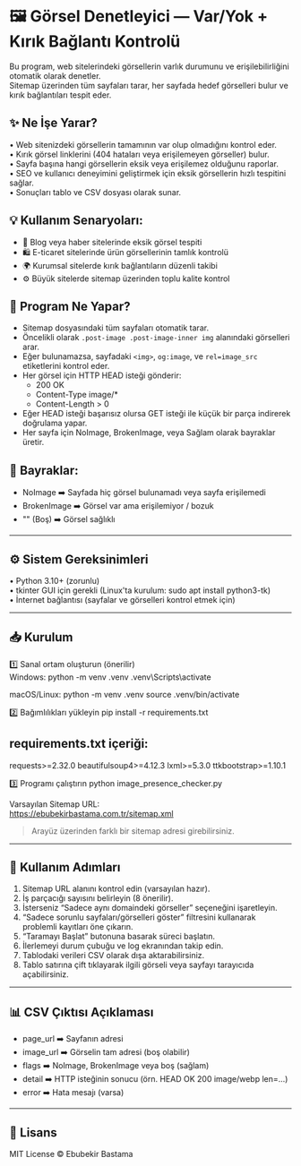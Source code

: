 🖼️ Görsel Denetleyici — Var/Yok + Kırık Bağlantı Kontrolü
==========================================================

Bu program, web sitelerindeki görsellerin varlık durumunu ve erişilebilirliğini otomatik olarak denetler.  
Sitemap üzerinden tüm sayfaları tarar, her sayfada hedef görselleri bulur ve kırık bağlantıları tespit eder.

✨ Ne İşe Yarar?
-----------------
• Web sitenizdeki görsellerin tamamının var olup olmadığını kontrol eder.  
• Kırık görsel linklerini (404 hataları veya erişilemeyen görseller) bulur.  
• Sayfa başına hangi görsellerin eksik veya erişilemez olduğunu raporlar.  
• SEO ve kullanıcı deneyimini geliştirmek için eksik görsellerin hızlı tespitini sağlar.  
• Sonuçları tablo ve CSV dosyası olarak sunar.

💡 Kullanım Senaryoları:
-------------------------
- 📸 Blog veya haber sitelerinde eksik görsel tespiti  
- 🛍️ E-ticaret sitelerinde ürün görsellerinin tamlık kontrolü  
- 🌍 Kurumsal sitelerde kırık bağlantıların düzenli takibi  
- ⚙️ Büyük sitelerde sitemap üzerinden toplu kalite kontrol

🔹 Program Ne Yapar?
---------------------
- Sitemap dosyasındaki tüm sayfaları otomatik tarar.  
- Öncelikli olarak `.post-image .post-image-inner img` alanındaki görselleri arar.  
- Eğer bulunamazsa, sayfadaki `<img>`, `og:image`, ve `rel=image_src` etiketlerini kontrol eder.  
- Her görsel için HTTP HEAD isteği gönderir:
  - 200 OK
  - Content-Type image/*
  - Content-Length > 0  
- Eğer HEAD isteği başarısız olursa GET isteği ile küçük bir parça indirerek doğrulama yapar.  
- Her sayfa için NoImage, BrokenImage, veya Sağlam olarak bayraklar üretir.

🔹 Bayraklar:
-------------
- NoImage ➡️ Sayfada hiç görsel bulunamadı veya sayfa erişilemedi  
- BrokenImage ➡️ Görsel var ama erişilemiyor / bozuk  
- "" (Boş) ➡️ Görsel sağlıklı

----------------------------------------------------------

⚙️ Sistem Gereksinimleri
-------------------------
• Python 3.10+ (zorunlu)  
• tkinter GUI için gerekli (Linux'ta kurulum: sudo apt install python3-tk)  
• İnternet bağlantısı (sayfalar ve görselleri kontrol etmek için)

----------------------------------------------------------

📥 Kurulum
----------
1️⃣ Sanal ortam oluşturun (önerilir)  
Windows:
python -m venv .venv
.venv\Scripts\activate

macOS/Linux:
python -m venv .venv
source .venv/bin/activate

2️⃣ Bağımlılıkları yükleyin
pip install -r requirements.txt

requirements.txt içeriği:
-------------------------
requests>=2.32.0
beautifulsoup4>=4.12.3
lxml>=5.3.0
ttkbootstrap>=1.10.1

3️⃣ Programı çalıştırın
python image_presence_checker.py

Varsayılan Sitemap URL:  
https://ebubekirbastama.com.tr/sitemap.xml
> Arayüz üzerinden farklı bir sitemap adresi girebilirsiniz.

----------------------------------------------------------

🚀 Kullanım Adımları
--------------------
1. Sitemap URL alanını kontrol edin (varsayılan hazır).  
2. İş parçacığı sayısını belirleyin (8 önerilir).  
3. İsterseniz “Sadece aynı domaindeki görseller” seçeneğini işaretleyin.  
4. “Sadece sorunlu sayfaları/görselleri göster” filtresini kullanarak problemli kayıtları öne çıkarın.  
5. “Taramayı Başlat” butonuna basarak süreci başlatın.  
6. İlerlemeyi durum çubuğu ve log ekranından takip edin.  
7. Tablodaki verileri CSV olarak dışa aktarabilirsiniz.  
8. Tablo satırına çift tıklayarak ilgili görseli veya sayfayı tarayıcıda açabilirsiniz.

----------------------------------------------------------

📊 CSV Çıktısı Açıklaması
-------------------------
- page_url ➡️ Sayfanın adresi  
- image_url ➡️ Görselin tam adresi (boş olabilir)  
- flags ➡️ NoImage, BrokenImage veya boş (sağlam)  
- detail ➡️ HTTP isteğinin sonucu (örn. HEAD OK 200 image/webp len=...)  
- error ➡️ Hata mesajı (varsa)


----------------------------------------------------------

📜 Lisans
---------
MIT License © Ebubekir Bastama
